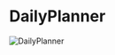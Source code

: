 # DailyPlanner
![DailyPlanner](https://github.com/codeSG/DailyPlanner/assets/96897754/428dbbd9-8959-4f84-8cb4-404712483ac7)
